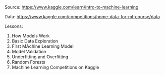 Source: https://www.kaggle.com/learn/intro-to-machine-learning

Data: https://www.kaggle.com/competitions/home-data-for-ml-course/data

Lessons:
1. How Models Work
2. Basic Data Exploration
3. First MAchine Learning Model
4. Model Validation
5. Underfitting and Overfitting
6. Random Forests
7. Machine Learning Competitions on Kaggle


